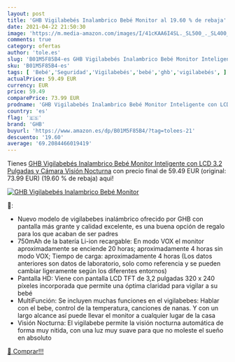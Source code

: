 ```yaml
---
layout: post
title: 'GHB Vigilabebés Inalambrico Bebé Monitor al 19.60 % de rebaja'
date: 2021-04-22 21:50:30
image: 'https://m.media-amazon.com/images/I/41cKAA6I4SL._SL500_._SL400_.jpg'
comments: true
category: ofertas
author: 'tole.es'
slug: 'B01M5F85B4-es GHB Vigilabebés Inalambrico Bebé Monitor Inteligente con...'
sku: 'B01M5F85B4-es'
tags: [ 'Bebé','Seguridad','Vigilabebés','bebé','ghb','vigilabebés', ]
actualPrice: 59.49 EUR
currency: EUR
price: 59.49
comparePrice: 73.99 EUR
prodname: 'GHB Vigilabebés Inalambrico Bebé Monitor Inteligente con LCD 3.2 Pulgadas y Cámara Visión Nocturna'
country: 'es'
flag: '🇪🇸'
brand: 'GHB'
buyurl: 'https://www.amazon.es/dp/B01M5F85B4/?tag=tolees-21'
descuento: '19.60'
average: '69.2084466019419'
---
```


Tienes [GHB Vigilabebés Inalambrico Bebé Monitor Inteligente con LCD 3.2 Pulgadas y Cámara Visión Nocturna](https://www.amazon.es/dp/B01M5F85B4/?tag=tolees-21) con precio final de  59.49 EUR (original: 73.99 EUR) (19.60 %  de rebaja) aqui!

[![GHB Vigilabebés Inalambrico Bebé Monitor](https://m.media-amazon.com/images/I/41cKAA6I4SL._SL500_._SL400_.jpg)](https://www.amazon.es/dp/B01M5F85B4/?tag=tolees-21)

🔎:

- Nuevo modelo de vigilabebes inalámbrico ofrecido por GHB con pantalla más grante y calidad excelente, es una buena opción de regalo para los que acaban de ser padres
- 750mAh de la batería Li-ion recargable: En modo VOX el monitor aproximadamente se enciende 20 horas; aproximadamente 4 horas sin modo VOX; Tiempo de carga: aproximadamente 4 horas (Los datos anteriores son datos de laboratorio, solo como referencia y se pueden cambiar ligeramente según los diferentes entornos)
- Pantalla HD: Viene con pantalla LCD TFT de 3,2 pulgadas 320 x 240 píxeles incorporada que permite una óptima claridad para vigilar a su bebé
- MultiFunción: Se incluyen muchas funciones en el vigilabebes: Hablar con el bebe, control de la temperatura, canciones de nanas. Y con un largo alcance así puede llevar el monitor a cualquier lugar de la casa
- Visión Nocturna: El vigilabebe permite la visión nocturna automática de forma muy nitida, con una luz muy suave para que no moleste el sueño en absoluto

[🛒 Comprar!!!](https://www.amazon.es/dp/B01M5F85B4/?tag=tolees-21)
